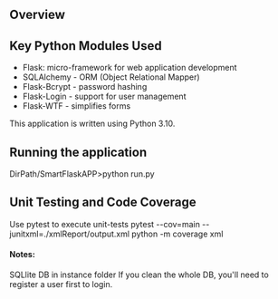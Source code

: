 ## Overview


## Key Python Modules Used
- Flask: micro-framework for web application development
- SQLAlchemy - ORM (Object Relational Mapper)
- Flask-Bcrypt - password hashing
- Flask-Login - support for user management
- Flask-WTF - simplifies forms

This application is written using Python 3.10.

## Running the application
DirPath/SmartFlaskAPP>python run.py

## Unit Testing and Code Coverage
Use pytest to execute unit-tests
pytest --cov=main --junitxml=./xmlReport/output.xml
python -m coverage xml

#### Notes:
SQLlite DB in instance folder
If you clean the whole DB, you'll need to register a user first to login.
